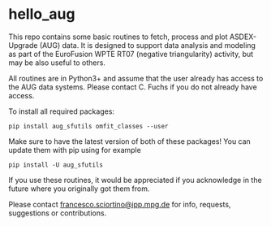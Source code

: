 # hello_aug

This repo contains some basic routines to fetch, process and plot ASDEX-Upgrade (AUG) data. It is designed to support data analysis and modeling as part of the EuroFusion WPTE RT07 (negative triangularity) activity, but may be also useful to others.

All routines are in Python3+ and assume that the user already has access to the AUG data systems. Please contact C. Fuchs if you do not already have access.

To install all required packages:

    pip install aug_sfutils omfit_classes --user

Make sure to have the latest version of both of these packages! You can update them with pip using for example

    pip install -U aug_sfutils

If you use these routines, it would be appreciated if you acknowledge in the future where you originally got them from.

Please contact francesco.sciortino@ipp.mpg.de for info, requests, suggestions or contributions.